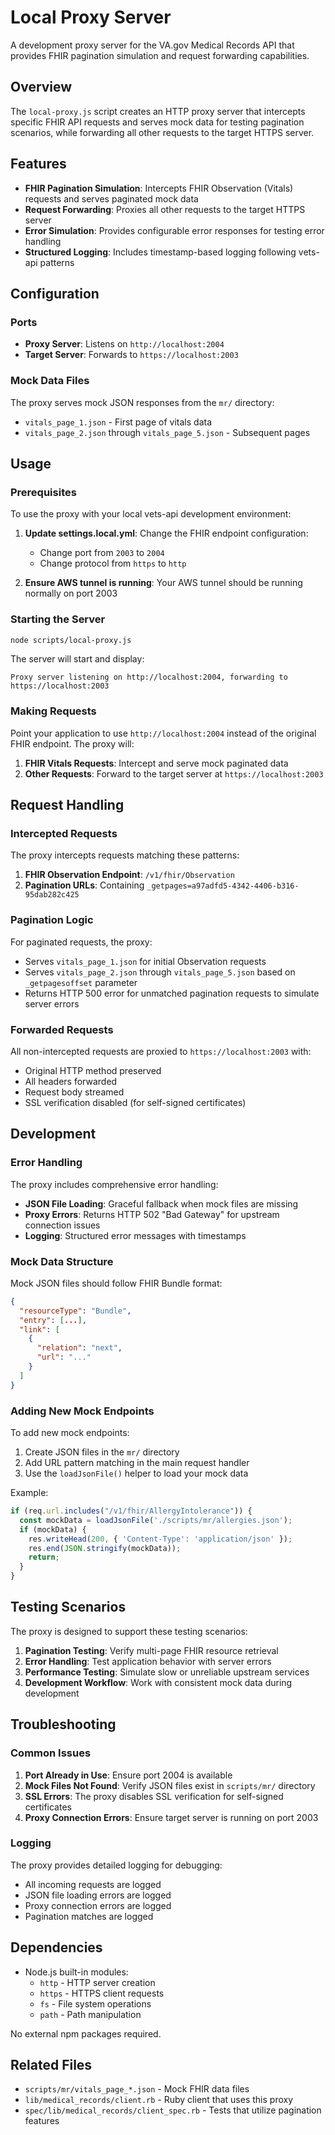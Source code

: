 # Local Proxy Server

A development proxy server for the VA.gov Medical Records API that provides FHIR pagination simulation and request forwarding capabilities.

## Overview

The `local-proxy.js` script creates an HTTP proxy server that intercepts specific FHIR API requests and serves mock data for testing pagination scenarios, while forwarding all other requests to the target HTTPS server.

## Features

- **FHIR Pagination Simulation**: Intercepts FHIR Observation (Vitals) requests and serves paginated mock data
- **Request Forwarding**: Proxies all other requests to the target HTTPS server
- **Error Simulation**: Provides configurable error responses for testing error handling
- **Structured Logging**: Includes timestamp-based logging following vets-api patterns

## Configuration

### Ports
- **Proxy Server**: Listens on `http://localhost:2004`
- **Target Server**: Forwards to `https://localhost:2003`

### Mock Data Files
The proxy serves mock JSON responses from the `mr/` directory:
- `vitals_page_1.json` - First page of vitals data
- `vitals_page_2.json` through `vitals_page_5.json` - Subsequent pages

## Usage

### Prerequisites

To use the proxy with your local vets-api development environment:

1. **Update settings.local.yml**: Change the FHIR endpoint configuration:
   - Change port from `2003` to `2004`
   - Change protocol from `https` to `http`

2. **Ensure AWS tunnel is running**: Your AWS tunnel should be running normally on port 2003

### Starting the Server

```bash
node scripts/local-proxy.js
```

The server will start and display:
```
Proxy server listening on http://localhost:2004, forwarding to https://localhost:2003
```

### Making Requests

Point your application to use `http://localhost:2004` instead of the original FHIR endpoint. The proxy will:

1. **FHIR Vitals Requests**: Intercept and serve mock paginated data
2. **Other Requests**: Forward to the target server at `https://localhost:2003`

## Request Handling

### Intercepted Requests

The proxy intercepts requests matching these patterns:

1. **FHIR Observation Endpoint**: `/v1/fhir/Observation`
2. **Pagination URLs**: Containing `_getpages=a97adfd5-4342-4406-b316-95dab282c425`

### Pagination Logic

For paginated requests, the proxy:
- Serves `vitals_page_1.json` for initial Observation requests
- Serves `vitals_page_2.json` through `vitals_page_5.json` based on `_getpagesoffset` parameter
- Returns HTTP 500 error for unmatched pagination requests to simulate server errors

### Forwarded Requests

All non-intercepted requests are proxied to `https://localhost:2003` with:
- Original HTTP method preserved
- All headers forwarded
- Request body streamed
- SSL verification disabled (for self-signed certificates)

## Development

### Error Handling

The proxy includes comprehensive error handling:
- **JSON File Loading**: Graceful fallback when mock files are missing
- **Proxy Errors**: Returns HTTP 502 "Bad Gateway" for upstream connection issues
- **Logging**: Structured error messages with timestamps

### Mock Data Structure

Mock JSON files should follow FHIR Bundle format:
```json
{
  "resourceType": "Bundle",
  "entry": [...],
  "link": [
    {
      "relation": "next",
      "url": "..."
    }
  ]
}
```

### Adding New Mock Endpoints

To add new mock endpoints:

1. Create JSON files in the `mr/` directory
2. Add URL pattern matching in the main request handler
3. Use the `loadJsonFile()` helper to load your mock data

Example:
```javascript
if (req.url.includes("/v1/fhir/AllergyIntolerance")) {
  const mockData = loadJsonFile('./scripts/mr/allergies.json');
  if (mockData) {
    res.writeHead(200, { 'Content-Type': 'application/json' });
    res.end(JSON.stringify(mockData));
    return;
  }
}
```

## Testing Scenarios

The proxy is designed to support these testing scenarios:

1. **Pagination Testing**: Verify multi-page FHIR resource retrieval
2. **Error Handling**: Test application behavior with server errors
3. **Performance Testing**: Simulate slow or unreliable upstream services
4. **Development Workflow**: Work with consistent mock data during development

## Troubleshooting

### Common Issues

1. **Port Already in Use**: Ensure port 2004 is available
2. **Mock Files Not Found**: Verify JSON files exist in `scripts/mr/` directory  
3. **SSL Errors**: The proxy disables SSL verification for self-signed certificates
4. **Proxy Connection Errors**: Ensure target server is running on port 2003

### Logging

The proxy provides detailed logging for debugging:
- All incoming requests are logged
- JSON file loading errors are logged
- Proxy connection errors are logged
- Pagination matches are logged

## Dependencies

- Node.js built-in modules:
  - `http` - HTTP server creation
  - `https` - HTTPS client requests
  - `fs` - File system operations
  - `path` - Path manipulation

No external npm packages required.

## Related Files

- `scripts/mr/vitals_page_*.json` - Mock FHIR data files
- `lib/medical_records/client.rb` - Ruby client that uses this proxy
- `spec/lib/medical_records/client_spec.rb` - Tests that utilize pagination features
